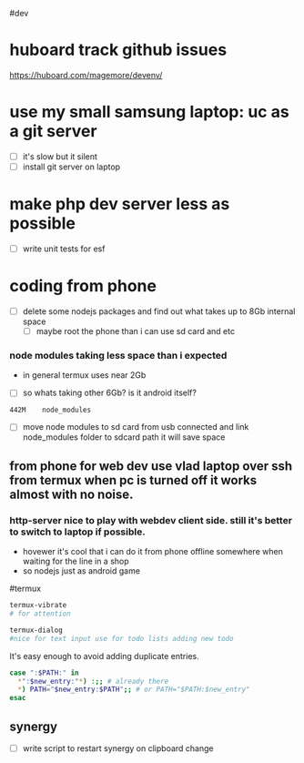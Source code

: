 #dev

# huboard track github issues
https://huboard.com/magemore/devenv/

# use my small samsung laptop: uc as a git server
 - [ ] it's slow but it silent
 - [ ] install git server on laptop

# make php dev server less as possible 
- [ ] write unit tests for esf

# coding from phone
- [ ] delete some nodejs packages and find out what takes up to 8Gb internal space
  - [ ] maybe root the phone than i can use sd card and etc

### node modules taking less space than i expected
 - in general termux uses near 2Gb
 - [ ] so whats taking other 6Gb? is it android itself?
```
442M	node_modules
```
- [ ] move node modules to sd card from usb connected and link node_modules folder to sdcard path it will save space

## from phone for web dev use vlad laptop over ssh from termux when pc is turned off it works almost with no noise.

### http-server nice to play with webdev client side. still it's better to switch to laptop if possible.
  - hovewer it's cool that i can do it from phone offline somewhere when waiting for the line in a shop
  - so nodejs just as android game

#termux
```bash
termux-vibrate 
# for attention

termux-dialog 
#nice for text input use for todo lists adding new todo

```


It's easy enough to avoid adding duplicate entries.
```bash
case ":$PATH:" in
  *":$new_entry:"*) :;; # already there
  *) PATH="$new_entry:$PATH";; # or PATH="$PATH:$new_entry"
esac
```

## synergy
- [ ] write script to restart synergy on clipboard change

